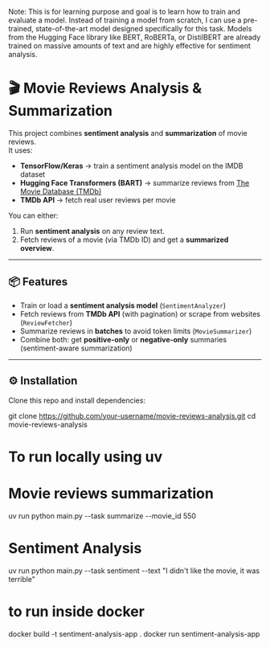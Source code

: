  Note: This is for learning purpose and goal is to learn how to train and evaluate a model.
 Instead of training a model from scratch, I can use a pre-trained, state-of-the-art model designed specifically for this task. 
 Models from the Hugging Face library like BERT, RoBERTa, or DistilBERT are already trained on massive amounts of text and are highly effective for sentiment analysis.

# 🎬 Movie Reviews Analysis & Summarization

This project combines **sentiment analysis** and **summarization** of movie reviews.  
It uses:

- **TensorFlow/Keras** → train a sentiment analysis model on the IMDB dataset  
- **Hugging Face Transformers (BART)** → summarize reviews from [The Movie Database (TMDb)](https://www.themoviedb.org/)  
- **TMDb API** → fetch real user reviews per movie  

You can either:
1. Run **sentiment analysis** on any review text.  
2. Fetch reviews of a movie (via TMDb ID) and get a **summarized overview**.  

---

## 📦 Features
- Train or load a **sentiment analysis model** (`SentimentAnalyzer`)  
- Fetch reviews from **TMDb API** (with pagination) or scrape from websites (`ReviewFetcher`)  
- Summarize reviews in **batches** to avoid token limits (`MovieSummarizer`)  
- Combine both: get **positive-only** or **negative-only** summaries (sentiment-aware summarization)  

---

## ⚙️ Installation

Clone this repo and install dependencies:


git clone https://github.com/your-username/movie-reviews-analysis.git
cd movie-reviews-analysis

#  To run locally using uv

# Movie reviews summarization
uv run python main.py --task summarize --movie_id 550

# Sentiment Analysis
uv run python main.py --task sentiment --text "I didn't like the movie, it was terrible"

# to run inside docker
docker build -t sentiment-analysis-app .
docker run sentiment-analysis-app



